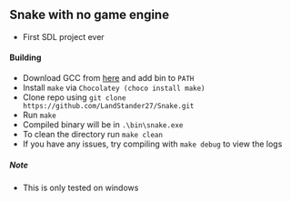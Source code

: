 ## Snake with no game engine
- First SDL project ever

#### Building
- Download GCC from [here](https://winlibs.com/) and add bin to `PATH`
- Install `make` via `Chocolatey (choco install make)`
- Clone repo using `git clone https://github.com/LandStander27/Snake.git`
- Run `make`
- Compiled binary will be in `.\bin\snake.exe`
- To clean the directory run `make clean`
- If you have any issues, try compiling with `make debug` to view the logs

##### Note
- This is only tested on windows